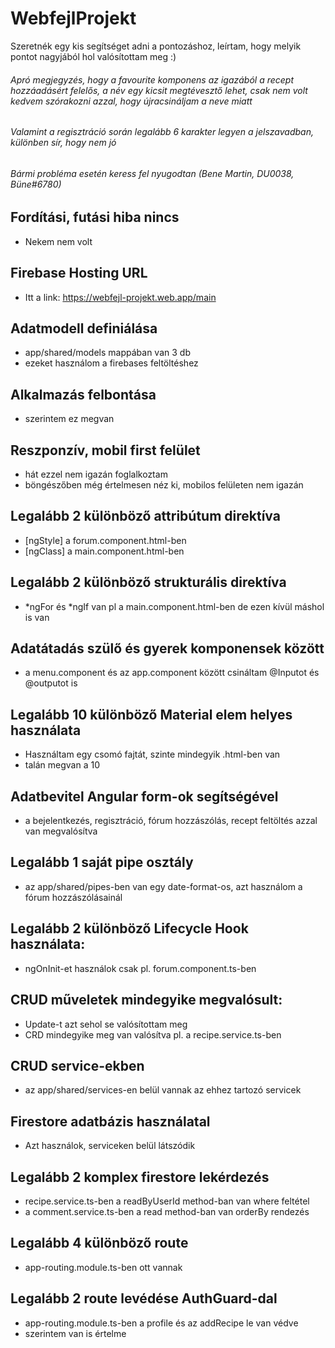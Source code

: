 # WebfejlProjekt

Szeretnék egy kis segítséget adni a pontozáshoz, leírtam, hogy melyik pontot nagyjából hol valósítottam meg :)

###### Apró megjegyzés, hogy a favourite komponens az igazából a recept hozzáadásért felelős, a név egy kicsit megtévesztő lehet, csak nem volt kedvem szórakozni azzal, hogy újracsináljam a neve miatt 
###### Valamint a regisztráció során legalább 6 karakter legyen a jelszavadban, különben sír, hogy nem jó
###### Bármi probléma esetén keress fel nyugodtan (Bene Martin, DU0038, Büne#6780)

## Fordítási, futási hiba nincs
  * Nekem nem volt

## Firebase Hosting URL
  * Itt a link: https://webfejl-projekt.web.app/main

## Adatmodell definiálása
  * app/shared/models mappában van 3 db
  * ezeket használom a firebases feltöltéshez

## Alkalmazás felbontása
  * szerintem ez megvan

## Reszponzív, mobil first felület
  * hát ezzel nem igazán foglalkoztam
  * böngészőben még értelmesen néz ki, mobilos felületen nem igazán

## Legalább 2 különböző attribútum direktíva
  * [ngStyle] a forum.component.html-ben
  * [ngClass] a main.component.html-ben

## Legalább 2 különböző strukturális direktíva
  * *ngFor és *ngIf van pl a main.component.html-ben de ezen kívül máshol is van

## Adatátadás szülő és gyerek komponensek között
  * a menu.component és az app.component között csináltam @Inputot és @outputot is

## Legalább 10 különböző Material elem helyes használata
  * Használtam egy csomó fajtát, szinte mindegyik .html-ben van
  * talán megvan a 10

## Adatbevitel Angular form-ok segítségével
  * a bejelentkezés, regisztráció, fórum hozzászólás, recept feltöltés azzal van megvalósítva

## Legalább 1 saját pipe osztály
  * az app/shared/pipes-ben van egy date-format-os, azt használom a fórum hozzászólásainál

## Legalább 2 különböző Lifecycle Hook használata:
  * ngOnInit-et használok csak pl. forum.component.ts-ben

## CRUD műveletek mindegyike megvalósult:
  * Update-t azt sehol se valósítottam meg
  * CRD mindegyike meg van valósítva pl. a recipe.service.ts-ben

## CRUD service-ekben
  * az app/shared/services-en belül vannak az ehhez tartozó servicek

## Firestore adatbázis használatal
  * Azt használok, serviceken belül látszódik

## Legalább 2 komplex firestore lekérdezés
  * recipe.service.ts-ben a readByUserId method-ban van where feltétel
  * a comment.service.ts-ben a read method-ban van orderBy rendezés

## Legalább 4 különböző route
  * app-routing.module.ts-ben ott vannak

## Legalább 2 route levédése AuthGuard-dal
  * app-routing.module.ts-ben a profile és az addRecipe le van védve
  * szerintem van is értelme



